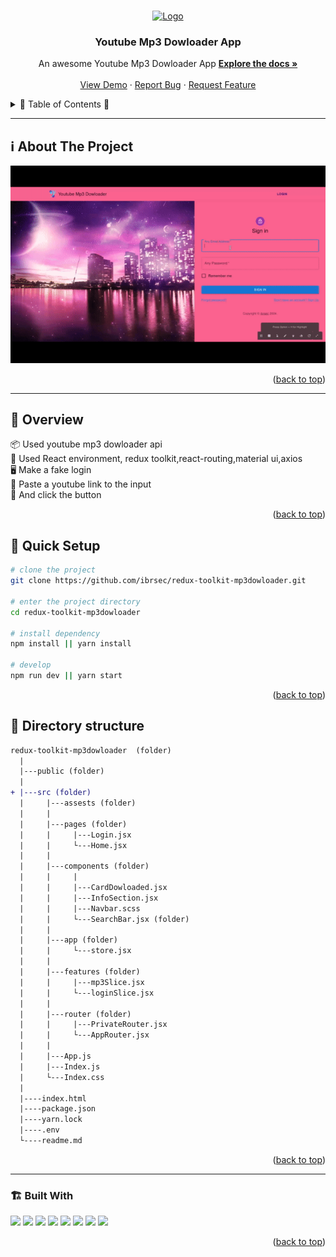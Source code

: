 <a name="readme-top"></a>
 
 
<!-- PROJECT LOGO -->
<br />
<div align="center">
  <a href="https://github.com/ibrsec/redux-toolkit-mp3dowloader/">
    <img src="https://upload.wikimedia.org/wikipedia/commons/thumb/b/b8/YouTube_Logo_2017.svg/400px-YouTube_Logo_2017.svg.png" alt="Logo" width="250"   >
  </a>

  <h3 align="center">Youtube Mp3 Dowloader App</h3>

  <p align="center">
    An awesome Youtube Mp3 Dowloader App
    <a href="https://github.com/ibrsec/redux-toolkit-mp3dowloader"><strong>Explore the docs »</strong></a>
    <br />
    <br />
    <a href="https://redux-toolkit-mp3dowloader.vercel.app/">View Demo</a>
    ·
    <a href="https://github.com/ibrsec/redux-toolkit-mp3dowloader/issues">Report Bug</a>
    ·
    <a href="https://github.com/ibrsec/redux-toolkit-mp3dowloader/issues">Request Feature</a>
  </p>
</div>



<!-- TABLE OF CONTENTS -->
<details>
  <summary>📎 Table of Contents 📎 </summary>
  <ol>
    <li><a href="#about-the-project">About The Project</a></li>
     <!-- <li><a href="#figma">Figma</a></li> -->
     <li><a href="#overview">Overview</a></li>
     <li><a href="#quick-setup">Quick Setup</a></li>
     <li><a href="#directory-structure">Directory structure</a></li>
     <li><a href="#built-with">Built With</a></li>
    <!-- <li>
      <a href="#getting-started">Getting Started</a>
      <ul>
        <li><a href="#prerequisites">Prerequisites</a></li>
        <li><a href="#installation">Installation</a></li>
      </ul>
    </li>
    <li><a href="#usage">Usage</a></li>
    <li><a href="#roadmap">Roadmap</a></li>
    <li><a href="#contributing">Contributing</a></li>
    <li><a href="#license">License</a></li>
    <li><a href="#contact">Contact</a></li>
    <li><a href="#acknowledgments">Acknowledgments</a></li> -->

    
  </ol>
</details>





---

<!-- ABOUT THE PROJECT -->
<a name="about-the-project"></a>
## ℹ️ About The Project

[![redux-toolkit-mp3dowloader](./public/project.gif)](https://redux-toolkit-mp3dowloader.vercel.app/)




<p align="right">(<a href="#readme-top">back to top</a>)</p>


---

<!-- ## Figma 

<a href="https://www.figma.com/file/ePyCHKsx2ODB32uLgyUEEd/bootstrap-home-page?type=design&node-id=0%3A1&mode=design&t=edDzadCB9Ev5FS1a-1">Figma Link</a>  

  <p align="right">(<a href="#readme-top">back to top</a>)</p>




--- -->
<a name="overview"></a>
## 👀 Overview

📦 Used youtube mp3 dowloader api </br>
🎯 Used React environment, redux toolkit,react-routing,material ui,axios </br>
🖥 Make a fake login </br>
🔩 Paste a youtube link to the input</br>
💪 And click the button </br>
<!-- 🌱 ÷Screen and search the Legends on the app</br> -->
<!-- 💪   </br> -->
<!-- 🐞 Check the finished tasks   </br> -->


<p align="right">(<a href="#readme-top">back to top</a>)</p>


<a name="quick-setup"></a>
## 🛫 Quick Setup

```sh
# clone the project
git clone https://github.com/ibrsec/redux-toolkit-mp3dowloader.git

# enter the project directory
cd redux-toolkit-mp3dowloader

# install dependency
npm install || yarn install

# develop
npm run dev || yarn start
```

<p align="right">(<a href="#readme-top">back to top</a>)</p>


<!-- ## 🐞 Debug

![redux-toolkit-mp3dowloader.gif](/redux-toolkit-mp3dowloader.gif) -->








<a name="directory-structure"></a>
## 📂 Directory structure 

```diff
redux-toolkit-mp3dowloader  (folder)
  |          
  |---public (folder) 
  |                
+ |---src (folder) 
  |     |---assests (folder) 
  |     |           
  |     |---pages (folder) 
  |     |     |---Login.jsx          
  |     |     └---Home.jsx          
  |     |           
  |     |---components (folder) 
  |     |     |    
  |     |     |---CardDowloaded.jsx  
  |     |     |---InfoSection.jsx  
  |     |     |---Navbar.scss  
  |     |     └---SearchBar.jsx (folder)   
  |     |    
  |     |---app (folder)       
  |     |     └---store.jsx       
  |     |          
  |     |---features (folder)       
  |     |     |---mp3Slice.jsx  
  |     |     └---loginSlice.jsx       
  |     |          
  |     |---router (folder)       
  |     |     |---PrivateRouter.jsx  
  |     |     └---AppRouter.jsx       
  |     |          
  |     |---App.js 
  |     |---Index.js
  |     └---Index.css
  |     
  |----index.html    
  |----package.json
  |----yarn.lock
  |----.env
  └----readme.md 
```

<p align="right">(<a href="#readme-top">back to top</a>)</p>

---

<a name="built-with"></a>
### 🏗️ Built With

 
<!-- https://dev.to/envoy_/150-badges-for-github-pnk  search skills-->

 <img src="https://img.shields.io/badge/HTML-239120?style=for-the-badge&logo=html5&logoColor=white">
 <img src="https://img.shields.io/badge/CSS-239120?&style=for-the-badge&logo=css3&logoColor=white&color=red"> 
 <img src="https://img.shields.io/badge/JavaScript-F7DF1E?style=for-the-badge&logo=javascript&logoColor=black"> 
 <!-- <img src="https://img.shields.io/badge/Bootstrap-563D7C?style=for-the-badge&logo=bootstrap&logoColor=white">  -->
 <!-- <img src="https://img.shields.io/badge/Sass-CC6699?style=for-the-badge&logo=sass&logoColor=white">  -->
 <!-- <img src="https://img.shields.io/badge/Vite-AB4BFE?style=for-the-badge&logo=vite&logoColor=FFC920">  -->
 <img src="https://img.shields.io/badge/React-20232A?style=for-the-badge&logo=react&logoColor=61DAFB"> 
 <img src="https://img.shields.io/badge/React_Router-CA4245?style=for-the-badge&logo=react-router&logoColor=white"> 

 <img src="https://img.shields.io/badge/Redux-593D88?style=for-the-badge&logo=redux&logoColor=white"> 


 <img src="https://img.shields.io/badge/Axios-593D88?style=for-the-badge&logo=axios&logoColor=white"> 

 <img src="https://img.shields.io/badge/Material--UI-0081CB?style=for-the-badge&logo=material-ui&logoColor=white"> 
 




<p align="right">(<a href="#readme-top">back to top</a>)</p>


